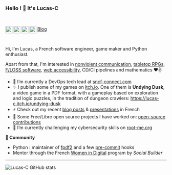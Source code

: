 ### Hello ! 👋 It's Lucas-C

<br/>

<a href="https://chezsoi.org/lucas/blog">Blog</a>
<a href="https://chezsoi.org/shaarli">
<img align="left" alt="Lucas | Shaarli" width="22px" src="https://chezsoi.org/lucas/blog/theme/shaarli-icon.png" />
</a>
<a href="https://lucas-c.itch.io">
<img align="left" alt="Lucas | itch.io" width="22px" src="https://chezsoi.org/lucas/blog/theme/itchio.svg" />
</a>
<a href="https://www.reddit.com/user/lucas-c/posts/">
<img align="left" alt="Lucas | Reddit" width="22px" src="https://chezsoi.org/lucas/blog/theme/reddit-logo.png" />
</a>
<a href="https://www.linkedin.com/in/lucascimon">
<img align="left" alt="Lucas | LinkedIn" width="22px" src="https://www.linkedin.com/favicon.ico" />
</a>

<br/>

Hi, I'm Lucas, a French software engineer, game maker and Python enthusiast.

Apart from that, I'm interested in [nonviolent communication](https://en.wikipedia.org/wiki/Nonviolent_Communication),
[tabletop RPGs](https://en.wikipedia.org/wiki/Tabletop_role-playing_game),
[F/LOSS software](https://fr.wikipedia.org/wiki/Free/Libre_Open_Source_Software),
[web accessibility](https://en.wikipedia.org/wiki/Web_accessibility), CD/CI pipelines and mathematics ❤✌

- 🔭 I’m currently a DevOps tech lead at [sncf-connect.com](https://jobs.connect-tech.sncf)
- ✨ I publish some of my games on [itch.io](https://lucas-c.itch.io).
  One of them is **Undying Dusk**, a video game in a PDF format, with a gameplay based on exploration and logic puzzles, in the tradition of dungeon crawlers: https://lucas-c.itch.io/undying-dusk
- ⚡ Check out my recent [blog posts](https://chezsoi.org/lucas/blog/) & [presentations](https://chezsoi.org/lucas/blog/pages/slides.html) in French
- 📝 Some Free/Libre open source projects I have worked on: [open-source contributions](https://chezsoi.org/lucas/blog/pages/open-source.html)
- 🌱 I’m currently challenging my cybersecurity skills on [root-me.org](https://www.root-me.org/Lucas-C?q=%2Flucas-C)

**👯 Community**
- Python : maintainer of [fpdf2](https://github.com/PyFPDF/fpdf2) and a few [pre-commit](https://pre-commit.com) hooks
- Mentor through the French [Women in Digital](https://socialbuilder.org/women-in-digital/) program by _Social Builder_

<hr>

![Lucas-C GitHub stats](https://github-readme-stats.vercel.app/api?username=Lucas-C&show_icons=true&hide_border=true)
